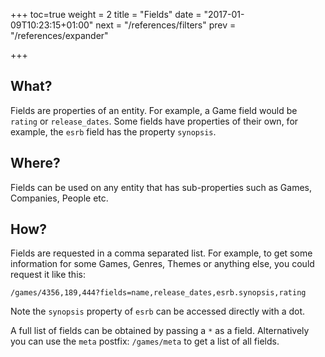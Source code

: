 +++
toc=true
weight = 2
title = "Fields"
date = "2017-01-09T10:23:15+01:00"
next = "/references/filters"
prev = "/references/expander"

+++

## What?
Fields are properties of an entity. For example, a Game field would be `rating` or `release_dates`. Some fields have properties of their own, for example, the `esrb` field has the property `synopsis`.

## Where?
Fields can be used on any entity that has sub-properties such as Games, Companies, People etc.

## How?
Fields are requested in a comma separated list. For example, to get some information for some Games, Genres, Themes or anything else, you could request it like this:  
 
`/games/4356,189,444?fields=name,release_dates,esrb.synopsis,rating `

Note the `synopsis` property of `esrb` can be accessed directly with a dot.

A full list of fields can be obtained by passing a `*` as a field. Alternatively you can use the `meta` postfix: `/games/meta` to get a list of all fields.

